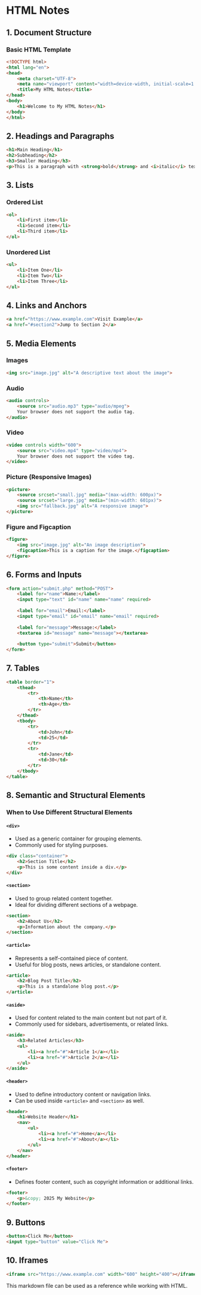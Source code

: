 # HTML Notes

## 1. Document Structure

### Basic HTML Template
```html
<!DOCTYPE html>
<html lang="en">
<head>
    <meta charset="UTF-8">
    <meta name="viewport" content="width=device-width, initial-scale=1.0">
    <title>My HTML Notes</title>
</head>
<body>
    <h1>Welcome to My HTML Notes</h1>
</body>
</html>
```

## 2. Headings and Paragraphs

```html
<h1>Main Heading</h1>
<h2>Subheading</h2>
<h3>Smaller Heading</h3>
<p>This is a paragraph with <strong>bold</strong> and <i>italic</i> text.</p>
```

## 3. Lists

### Ordered List
```html
<ol>
    <li>First item</li>
    <li>Second item</li>
    <li>Third item</li>
</ol>
```

### Unordered List
```html
<ul>
    <li>Item One</li>
    <li>Item Two</li>
    <li>Item Three</li>
</ul>
```

## 4. Links and Anchors
```html
<a href="https://www.example.com">Visit Example</a>
<a href="#section2">Jump to Section 2</a>
```

## 5. Media Elements

### Images
```html
<img src="image.jpg" alt="A descriptive text about the image">
```

### Audio
```html
<audio controls>
    <source src="audio.mp3" type="audio/mpeg">
    Your browser does not support the audio tag.
</audio>
```

### Video
```html
<video controls width="600">
    <source src="video.mp4" type="video/mp4">
    Your browser does not support the video tag.
</video>
```

### Picture (Responsive Images)
```html
<picture>
    <source srcset="small.jpg" media="(max-width: 600px)">
    <source srcset="large.jpg" media="(min-width: 601px)">
    <img src="fallback.jpg" alt="A responsive image">
</picture>
```

### Figure and Figcaption
```html
<figure>
    <img src="image.jpg" alt="An image description">
    <figcaption>This is a caption for the image.</figcaption>
</figure>
```

## 6. Forms and Inputs
```html
<form action="submit.php" method="POST">
    <label for="name">Name:</label>
    <input type="text" id="name" name="name" required>
    
    <label for="email">Email:</label>
    <input type="email" id="email" name="email" required>
    
    <label for="message">Message:</label>
    <textarea id="message" name="message"></textarea>
    
    <button type="submit">Submit</button>
</form>
```

## 7. Tables
```html
<table border="1">
    <thead>
        <tr>
            <th>Name</th>
            <th>Age</th>
        </tr>
    </thead>
    <tbody>
        <tr>
            <td>John</td>
            <td>25</td>
        </tr>
        <tr>
            <td>Jane</td>
            <td>30</td>
        </tr>
    </tbody>
</table>
```

## 8. Semantic and Structural Elements

### When to Use Different Structural Elements

#### `<div>`
- Used as a generic container for grouping elements.
- Commonly used for styling purposes.

```html
<div class="container">
    <h2>Section Title</h2>
    <p>This is some content inside a div.</p>
</div>
```

#### `<section>`
- Used to group related content together.
- Ideal for dividing different sections of a webpage.

```html
<section>
    <h2>About Us</h2>
    <p>Information about the company.</p>
</section>
```

#### `<article>`
- Represents a self-contained piece of content.
- Useful for blog posts, news articles, or standalone content.

```html
<article>
    <h2>Blog Post Title</h2>
    <p>This is a standalone blog post.</p>
</article>
```

#### `<aside>`
- Used for content related to the main content but not part of it.
- Commonly used for sidebars, advertisements, or related links.

```html
<aside>
    <h3>Related Articles</h3>
    <ul>
        <li><a href="#">Article 1</a></li>
        <li><a href="#">Article 2</a></li>
    </ul>
</aside>
```

#### `<header>`
- Used to define introductory content or navigation links.
- Can be used inside `<article>` and `<section>` as well.

```html
<header>
    <h1>Website Header</h1>
    <nav>
        <ul>
            <li><a href="#">Home</a></li>
            <li><a href="#">About</a></li>
        </ul>
    </nav>
</header>
```

#### `<footer>`
- Defines footer content, such as copyright information or additional links.

```html
<footer>
    <p>&copy; 2025 My Website</p>
</footer>
```

## 9. Buttons
```html
<button>Click Me</button>
<input type="button" value="Click Me">
```

## 10. Iframes
```html
<iframe src="https://www.example.com" width="600" height="400"></iframe>
```

This markdown file can be used as a reference while working with HTML.
